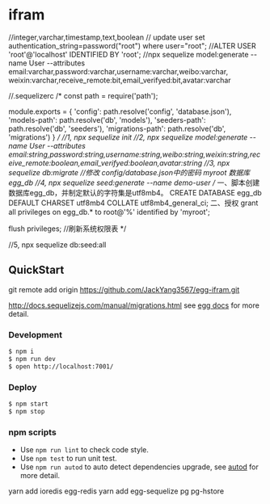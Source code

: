 # ifram

//integer,varchar,timestamp,text,boolean
// update user set authentication_string=password("root") where user="root";
//ALTER USER 'root'@'localhost' IDENTIFIED BY 'root';
//npx sequelize model:generate --name User --attributes email:varchar,password:varchar,username:varchar,weibo:varchar, weixin:varchar,receive_remote:bit,email_verifyed:bit,avatar:varchar

//.sequelizerc
/*
const path = require('path');

module.exports = {
  'config': path.resolve('config', 'database.json'),
  'models-path': path.resolve('db', 'models'),
  'seeders-path': path.resolve('db', 'seeders'),
  'migrations-path': path.resolve('db', 'migrations')
}
*/
//1, npx sequelize init
//2, npx sequelize model:generate --name User --attributes email:string,password:string,username:string,weibo:string,weixin:string,receive_remote:boolean,email_verifyed:boolean,avatar:string
//3, npx sequelize db:migrate
//修改 config/database.json中的密码 myroot  数据库egg_db
//4, npx sequelize seed:generate --name demo-user
/*
一、脚本创建数据库egg_db，并制定默认的字符集是utf8mb4。
CREATE DATABASE egg_db DEFAULT CHARSET utf8mb4 COLLATE utf8mb4_general_ci;
二、授权
grant all privileges on egg_db.* to root@'%' identified by 'myroot';

flush privileges; //刷新系统权限表
*/

//5, npx sequelize db:seed:all



## QuickStart
git remote add origin https://github.com/JackYang3567/egg-ifram.git
<!-- add docs here for user -->
http://docs.sequelizejs.com/manual/migrations.html
see [egg docs][egg] for more detail.

### Development

```bash
$ npm i
$ npm run dev
$ open http://localhost:7001/
```

### Deploy

```bash
$ npm start
$ npm stop
```

### npm scripts

- Use `npm run lint` to check code style.
- Use `npm test` to run unit test.
- Use `npm run autod` to auto detect dependencies upgrade, see [autod](https://www.npmjs.com/package/autod) for more detail.


[egg]: https://eggjs.org
yarn add ioredis egg-redis
yarn add egg-sequelize  pg pg-hstore